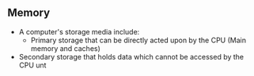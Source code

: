 ## Memory

- A computer's storage media include:
	- Primary storage that can be directly acted upon by the CPU (Main memory and caches)
- Secondary storage that holds data which cannot be accessed by the CPU unt
